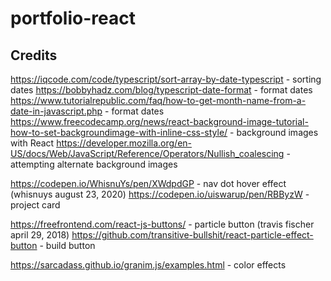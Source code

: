 # portfolio-react

## Credits
https://iqcode.com/code/typescript/sort-array-by-date-typescript - sorting dates
https://bobbyhadz.com/blog/typescript-date-format - format dates
https://www.tutorialrepublic.com/faq/how-to-get-month-name-from-a-date-in-javascript.php - format dates
https://www.freecodecamp.org/news/react-background-image-tutorial-how-to-set-backgroundimage-with-inline-css-style/ - background images with React
https://developer.mozilla.org/en-US/docs/Web/JavaScript/Reference/Operators/Nullish_coalescing - attempting alternate background images

https://codepen.io/WhisnuYs/pen/XWdpdGP - nav dot hover effect (whisnuys august 23, 2020)
https://codepen.io/uiswarup/pen/RBByzW - project card

https://freefrontend.com/react-js-buttons/ - particle button (travis fischer april 29, 2018)
https://github.com/transitive-bullshit/react-particle-effect-button - build button

https://sarcadass.github.io/granim.js/examples.html - color effects